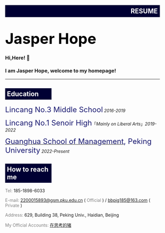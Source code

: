 <div style="background-color: #000033;width: 100%;">
	<h2 style="color: white;text-align: right;padding: 7px;">RESUME</h2>
</div>

# <font color="black" size=10 text-align=middle>Jasper Hope</font>
### Hi,Here! 🥰
### I am Jasper Hope, welcome to my homepage!
  ---
<div style="background-color: #000033;width: 30%;">
	<h2 style="color: white;text-align: left;padding: 6px;">Education</h2>
</div>

  <font color="midnightblue" size=5>Lincang No.3 Middle School</font> *2016-2019*
  
  <font color="midnightblue" size=5>Lincang No.1 Senoir High</font>「*Mainly on Liberal Arts*」*2019-2022*
  
  [<font color="midnightblue" size=5>Guanghua School of Management](https://www.gsm.pku.edu.cn/), Peking University</font> *2022-Present*
  
<div style="background-color: #000033;width: 30%;">
	<h2 style="color: white;text-align: left;padding: 6px;">How to reach me</h2>
</div>

  <font color="gray">Tel:</font> 185-1898-6033
  
  <font color="gray">E-mail:</font> 2200015893@gsm.pku.edu.cn ( <font color="gray">Official</font> ) / bbpig185@163.com ( <font color="gray">Private</font> )
  
  <font color="gray">Address:</font> 629, Building 38, Peking Univ., Haidian, Beijing

  <font color="gray">My Official Accounts:</font> [在思考的猪](https://mp.weixin.qq.com/s/Vh5_pRwz_MplRXsA1rHOHA)
